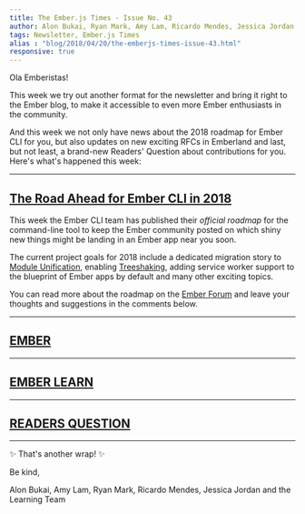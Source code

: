 ```yaml
---
title: The Ember.js Times - Issue No. 43
author: Alon Bukai, Ryan Mark, Amy Lam, Ricardo Mendes, Jessica Jordan
tags: Newsletter, Ember.js Times
alias : "blog/2018/04/20/the-emberjs-times-issue-43.html"
responsive: true
---
```


Ola Emberistas!

This week we try out another format for the newsletter and bring it right to the
Ember blog, to make it accessible to even more Ember enthusiasts in the community.

And this week we not only have news about the 2018 roadmap for Ember CLI for you,
but also updates on new exciting RFCs in Emberland and
last, but not least, a brand-new Readers' Question about contributions for you.
Here's what's happened this week:

---

## [The Road Ahead for Ember CLI in 2018](https://discuss.emberjs.com/t/ember-cli-2018-edition/14543)

This week the Ember CLI team has published their *official roadmap* for the
command-line tool to keep the Ember community posted on which shiny new things
might be landing in an Ember app near you soon.

The current project goals for 2018 include a dedicated migration story to
[Module Unification](https://github.com/emberjs/rfcs/pull/143), enabling
[Treeshaking](https://github.com/ember-cli/rfcs/pull/110), adding service worker support
to the blueprint of Ember apps by default and many other exciting topics.

You can read more about the roadmap on the [Ember Forum](https://discuss.emberjs.com/t/ember-cli-2018-edition/14543)
and leave your thoughts and suggestions in the comments below.

---

## [EMBER](yoururl)

---

## [EMBER LEARN](yoururl)

---

## [READERS QUESTION](yoururl)

---

✨ That's another wrap!  ✨

Be kind,

Alon Bukai, Amy Lam, Ryan Mark, Ricardo Mendes, Jessica Jordan and the Learning Team
